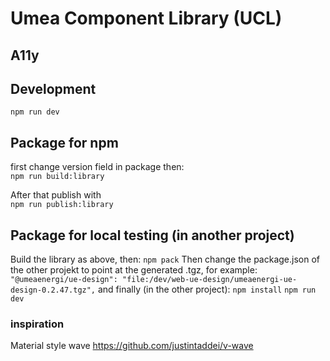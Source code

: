 # Umea Component Library (UCL)

## A11y

## Development

`npm run dev`

## Package for npm

first change version field in package then:  
`npm run build:library`

After that publish with  
`npm run publish:library`

## Package for local testing (in another project)

Build the library as above, then:
`npm pack`
Then change the package.json of the other projekt to point at the generated .tgz, for example:
`    "@umeaenergi/ue-design": "file:/dev/web-ue-design/umeaenergi-ue-design-0.2.47.tgz",`
and finally (in the other project):
`npm install`
`npm run dev`

### inspiration

Material style wave https://github.com/justintaddei/v-wave
